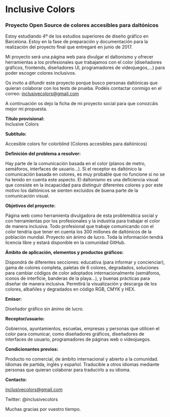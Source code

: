 # Inclusive Colors
### Proyecto Open Source de colores accesibles para daltónicos

Estoy estudiando 4º de los estudios superiores de diseño gráfico en Barcelona. Estoy en la fase de preparación y documentación para la realización del proyecto final que entregaré en junio de 2017.

Mi proyecto será una página web para divulgar el daltonismo y ofrecer herramientas a los profesionales que trabajamos con el color (diseñadores gráficos, frontends, diseñadores UI, programadores de videojuegos,...) para poder escoger colores inclusivos.

Os invito a difundir este proyecto porque busco personas daltónicas que quieran colaborar con los tests de prueba.
Podéis contactar conmigo en el correo: inclusivecolors@gmail.com

A continuación os dejo la ficha de mi proyecto social para que conozcáis mejor mi propuesta.

**Título provisional:**  
Inclusive Colors


**Subtítulo:**

Accesible colors for colorblind (Colores accesibles para daltónicos)


**Definición del problema a resolver:**

Hay parte de la comunicación basada en el color (planos de metro, semáforos, interfaces de usuario...). Si
el receptor es daltónico la comunicación basada en colores, es muy probable que no funcione si no se ha tenido en cuenta
este aspecto. El daltonismo es una deficiencia visual que consiste en la incapacidad para distinguir
diferentes colores y por este motivo los daltónicos se sienten excluidos de buena parte de la comunicación visual.


**Objetivos del proyecte:**

Página web como herramienta divulgadora de esta problemática social y con herramientas por los profesionales y la industria
para trabajar el color de manera inclusiva. Todo profesional que trabaje comunicando con el color tendría que tener en cuenta
los 300 millones de daltónicos de la población mundial. Proyecto sin ánimo de lucro. Toda la información
tendrá licencia libre y estará disponible en la comunidad GitHub.


**Ámbito de aplicación, elementos y productos gráficos:**

Dispondrá de diferentes secciones: educativa (para informar y concienciar), gama de colores completa, paletas
de 6 colores, degradados, soluciones para cambiar códigos de color adoptados internacionalmente (semáforos, iconos
de interfície, banderas de la playa...), y buenas prácticas para diseñar de manera inclusiva. Permitirá la visualización
y descarga de los colores, albañiles y degradados en código RGB, CMYK y HEX.


**Emisor:**

Diseñador gráfico sin ánimo de lucro.


**Receptor/usuario:**

Gobiernos, ayuntamientos, escuelas, empresas y personas que utilicen el color para comunicar, como diseñadores
gráficos, diseñadores de interfaces de usuario, programadores de páginas web o videojuegos.


**Condicionantes previos:**

Producto no comercial, de ámbito internacional y abierto a la comunidad. Idiomas de partida, inglés y español. Traducible a otros idiomas mediante personas que quieran colaborar para traducirlo a su idioma.


**Contacto:**

inclusivecolors@gmail.com

Twitter: @inclusivecolors


Muchas gracias por vuestro tiempo.
